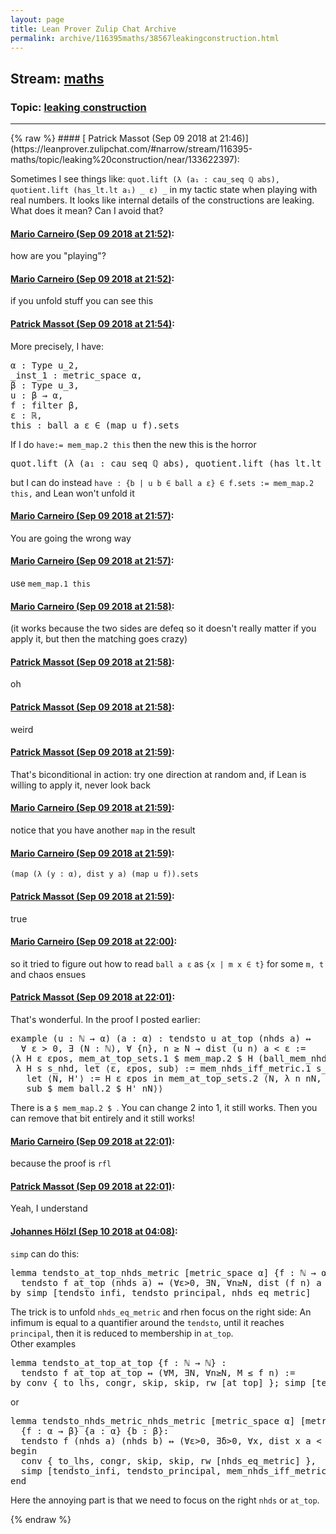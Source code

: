 ```yaml
---
layout: page
title: Lean Prover Zulip Chat Archive 
permalink: archive/116395maths/38567leakingconstruction.html
---
```


## Stream: [maths](https://leanprover-community.github.io/archive/116395maths/index.html)
### Topic: [leaking construction](https://leanprover-community.github.io/archive/116395maths/38567leakingconstruction.html)

---

<base href="https://leanprover.zulipchat.com">
{% raw %}
#### [ Patrick Massot (Sep 09 2018 at 21:46)](https://leanprover.zulipchat.com/#narrow/stream/116395-maths/topic/leaking%20construction/near/133622397):
<p>Sometimes I see things like: <code>quot.lift (λ (a₁ : cau_seq ℚ abs), quotient.lift (has_lt.lt a₁) _ ε) _</code> in my tactic state when playing with real numbers. It looks like internal details of the constructions are leaking. What does it mean? Can I avoid that?</p>

#### [ Mario Carneiro (Sep 09 2018 at 21:52)](https://leanprover.zulipchat.com/#narrow/stream/116395-maths/topic/leaking%20construction/near/133622571):
<p>how are you "playing"?</p>

#### [ Mario Carneiro (Sep 09 2018 at 21:52)](https://leanprover.zulipchat.com/#narrow/stream/116395-maths/topic/leaking%20construction/near/133622577):
<p>if you unfold stuff you can see this</p>

#### [ Patrick Massot (Sep 09 2018 at 21:54)](https://leanprover.zulipchat.com/#narrow/stream/116395-maths/topic/leaking%20construction/near/133622621):
<p>More precisely, I have:</p>
<div class="codehilite"><pre><span></span><span class="n">α</span> <span class="o">:</span> <span class="kt">Type</span> <span class="n">u_2</span><span class="o">,</span>
<span class="bp">_</span><span class="n">inst_1</span> <span class="o">:</span> <span class="n">metric_space</span> <span class="n">α</span><span class="o">,</span>
<span class="n">β</span> <span class="o">:</span> <span class="kt">Type</span> <span class="n">u_3</span><span class="o">,</span>
<span class="n">u</span> <span class="o">:</span> <span class="n">β</span> <span class="bp">→</span> <span class="n">α</span><span class="o">,</span>
<span class="n">f</span> <span class="o">:</span> <span class="n">filter</span> <span class="n">β</span><span class="o">,</span>
<span class="n">ε</span> <span class="o">:</span> <span class="n">ℝ</span><span class="o">,</span>
<span class="n">this</span> <span class="o">:</span> <span class="n">ball</span> <span class="n">a</span> <span class="n">ε</span> <span class="err">∈</span> <span class="o">(</span><span class="n">map</span> <span class="n">u</span> <span class="n">f</span><span class="o">)</span><span class="bp">.</span><span class="n">sets</span>
</pre></div>


<p>If I do <code>have:= mem_map.2 this</code> then the new this is the horror</p>
<div class="codehilite"><pre><span></span><span class="n">quot</span><span class="bp">.</span><span class="n">lift</span> <span class="o">(</span><span class="bp">λ</span> <span class="o">(</span><span class="n">a₁</span> <span class="o">:</span> <span class="n">cau_seq</span> <span class="n">ℚ</span> <span class="n">abs</span><span class="o">),</span> <span class="n">quotient</span><span class="bp">.</span><span class="n">lift</span> <span class="o">(</span><span class="n">has_lt</span><span class="bp">.</span><span class="n">lt</span> <span class="n">a₁</span><span class="o">)</span> <span class="bp">_</span> <span class="n">ε</span><span class="o">)</span> <span class="bp">_</span> <span class="err">∈</span>   <span class="o">(</span><span class="n">map</span> <span class="o">(</span><span class="bp">λ</span> <span class="o">(</span><span class="n">y</span> <span class="o">:</span> <span class="n">α</span><span class="o">),</span> <span class="n">dist</span> <span class="n">y</span> <span class="n">a</span><span class="o">)</span> <span class="o">(</span><span class="n">map</span> <span class="n">u</span> <span class="n">f</span><span class="o">))</span><span class="bp">.</span><span class="n">sets</span>
</pre></div>


<p>but I can do instead <code>have : {b | u b ∈ ball a ε} ∈ f.sets := mem_map.2 this,</code> and Lean won't unfold it</p>

#### [ Mario Carneiro (Sep 09 2018 at 21:57)](https://leanprover.zulipchat.com/#narrow/stream/116395-maths/topic/leaking%20construction/near/133622685):
<p>You are going the wrong way</p>

#### [ Mario Carneiro (Sep 09 2018 at 21:57)](https://leanprover.zulipchat.com/#narrow/stream/116395-maths/topic/leaking%20construction/near/133622686):
<p>use <code>mem_map.1 this</code></p>

#### [ Mario Carneiro (Sep 09 2018 at 21:58)](https://leanprover.zulipchat.com/#narrow/stream/116395-maths/topic/leaking%20construction/near/133622735):
<p>(it works because the two sides are defeq so it doesn't really matter if you apply it, but then the matching goes crazy)</p>

#### [ Patrick Massot (Sep 09 2018 at 21:58)](https://leanprover.zulipchat.com/#narrow/stream/116395-maths/topic/leaking%20construction/near/133622736):
<p>oh</p>

#### [ Patrick Massot (Sep 09 2018 at 21:58)](https://leanprover.zulipchat.com/#narrow/stream/116395-maths/topic/leaking%20construction/near/133622737):
<p>weird</p>

#### [ Patrick Massot (Sep 09 2018 at 21:59)](https://leanprover.zulipchat.com/#narrow/stream/116395-maths/topic/leaking%20construction/near/133622751):
<p>That's biconditional in action: try one direction at random and, if Lean is willing to apply it, never look back</p>

#### [ Mario Carneiro (Sep 09 2018 at 21:59)](https://leanprover.zulipchat.com/#narrow/stream/116395-maths/topic/leaking%20construction/near/133622752):
<p>notice that you have another <code>map</code> in the result</p>

#### [ Mario Carneiro (Sep 09 2018 at 21:59)](https://leanprover.zulipchat.com/#narrow/stream/116395-maths/topic/leaking%20construction/near/133622755):
<p><code>(map (λ (y : α), dist y a) (map u f)).sets</code></p>

#### [ Patrick Massot (Sep 09 2018 at 21:59)](https://leanprover.zulipchat.com/#narrow/stream/116395-maths/topic/leaking%20construction/near/133622757):
<p>true</p>

#### [ Mario Carneiro (Sep 09 2018 at 22:00)](https://leanprover.zulipchat.com/#narrow/stream/116395-maths/topic/leaking%20construction/near/133622809):
<p>so it tried to figure out how to read <code>ball a ε</code> as <code>{x | m x ∈ t}</code> for some <code>m, t</code> and chaos ensues</p>

#### [ Patrick Massot (Sep 09 2018 at 22:01)](https://leanprover.zulipchat.com/#narrow/stream/116395-maths/topic/leaking%20construction/near/133622819):
<p>That's wonderful. In the proof I posted earlier:</p>
<div class="codehilite"><pre><span></span><span class="kn">example</span> <span class="o">(</span><span class="n">u</span> <span class="o">:</span> <span class="bp">ℕ</span> <span class="bp">→</span> <span class="n">α</span><span class="o">)</span> <span class="o">(</span><span class="n">a</span> <span class="o">:</span> <span class="n">α</span><span class="o">)</span> <span class="o">:</span> <span class="n">tendsto</span> <span class="n">u</span> <span class="n">at_top</span> <span class="o">(</span><span class="n">nhds</span> <span class="n">a</span><span class="o">)</span> <span class="bp">↔</span>
  <span class="bp">∀</span> <span class="n">ε</span> <span class="bp">&gt;</span> <span class="mi">0</span><span class="o">,</span> <span class="bp">∃</span> <span class="o">(</span><span class="n">N</span> <span class="o">:</span> <span class="bp">ℕ</span><span class="o">),</span> <span class="bp">∀</span> <span class="o">{</span><span class="n">n</span><span class="o">},</span> <span class="n">n</span> <span class="bp">≥</span> <span class="n">N</span> <span class="bp">→</span> <span class="n">dist</span> <span class="o">(</span><span class="n">u</span> <span class="n">n</span><span class="o">)</span> <span class="n">a</span> <span class="bp">&lt;</span> <span class="n">ε</span> <span class="o">:=</span>
<span class="bp">⟨λ</span> <span class="n">H</span> <span class="n">ε</span> <span class="n">εpos</span><span class="o">,</span> <span class="n">mem_at_top_sets</span><span class="bp">.</span><span class="mi">1</span> <span class="err">$</span> <span class="n">mem_map</span><span class="bp">.</span><span class="mi">2</span> <span class="err">$</span> <span class="n">H</span> <span class="o">(</span><span class="n">ball_mem_nhds</span> <span class="bp">_</span> <span class="n">εpos</span><span class="o">),</span>
 <span class="bp">λ</span> <span class="n">H</span> <span class="n">s</span> <span class="n">s_nhd</span><span class="o">,</span> <span class="k">let</span> <span class="bp">⟨</span><span class="n">ε</span><span class="o">,</span> <span class="n">εpos</span><span class="o">,</span> <span class="n">sub</span><span class="bp">⟩</span> <span class="o">:=</span> <span class="n">mem_nhds_iff_metric</span><span class="bp">.</span><span class="mi">1</span> <span class="n">s_nhd</span> <span class="k">in</span>
   <span class="k">let</span> <span class="bp">⟨</span><span class="n">N</span><span class="o">,</span> <span class="n">H&#39;</span><span class="bp">⟩</span> <span class="o">:=</span> <span class="n">H</span> <span class="n">ε</span> <span class="n">εpos</span> <span class="k">in</span> <span class="n">mem_at_top_sets</span><span class="bp">.</span><span class="mi">2</span> <span class="bp">⟨</span><span class="n">N</span><span class="o">,</span> <span class="bp">λ</span> <span class="n">n</span> <span class="n">nN</span><span class="o">,</span>
   <span class="n">sub</span> <span class="err">$</span> <span class="n">mem_ball</span><span class="bp">.</span><span class="mi">2</span> <span class="err">$</span> <span class="n">H&#39;</span> <span class="n">nN</span><span class="bp">⟩⟩</span>
</pre></div>


<p>There is a <code>$ mem_map.2 $ </code>. You can change 2 into 1, it still works. Then you can remove that bit entirely and it still works!</p>

#### [ Mario Carneiro (Sep 09 2018 at 22:01)](https://leanprover.zulipchat.com/#narrow/stream/116395-maths/topic/leaking%20construction/near/133622825):
<p>because the proof is <code>rfl</code></p>

#### [ Patrick Massot (Sep 09 2018 at 22:01)](https://leanprover.zulipchat.com/#narrow/stream/116395-maths/topic/leaking%20construction/near/133622827):
<p>Yeah, I understand</p>

#### [ Johannes Hölzl (Sep 10 2018 at 04:08)](https://leanprover.zulipchat.com/#narrow/stream/116395-maths/topic/leaking%20construction/near/133633334):
<p><code>simp</code> can do this:</p>
<div class="codehilite"><pre><span></span><span class="kn">lemma</span> <span class="n">tendsto_at_top_nhds_metric</span> <span class="o">[</span><span class="n">metric_space</span> <span class="n">α</span><span class="o">]</span> <span class="o">{</span><span class="n">f</span> <span class="o">:</span> <span class="bp">ℕ</span> <span class="bp">→</span> <span class="n">α</span><span class="o">}</span> <span class="o">{</span><span class="n">a</span> <span class="o">:</span> <span class="n">α</span><span class="o">}</span> <span class="o">:</span>
  <span class="n">tendsto</span> <span class="n">f</span> <span class="n">at_top</span> <span class="o">(</span><span class="n">nhds</span> <span class="n">a</span><span class="o">)</span> <span class="bp">↔</span> <span class="o">(</span><span class="bp">∀</span><span class="n">ε</span><span class="bp">&gt;</span><span class="mi">0</span><span class="o">,</span> <span class="bp">∃</span><span class="n">N</span><span class="o">,</span> <span class="bp">∀</span><span class="n">n</span><span class="bp">≥</span><span class="n">N</span><span class="o">,</span> <span class="n">dist</span> <span class="o">(</span><span class="n">f</span> <span class="n">n</span><span class="o">)</span> <span class="n">a</span> <span class="bp">&lt;</span> <span class="n">ε</span><span class="o">)</span> <span class="o">:=</span>
<span class="k">by</span> <span class="n">simp</span> <span class="o">[</span><span class="n">tendsto_infi</span><span class="o">,</span> <span class="n">tendsto_principal</span><span class="o">,</span> <span class="n">nhds_eq_metric</span><span class="o">]</span>
</pre></div>


<p>The trick is to unfold <code>nhds_eq_metric</code> and rhen focus on the right side: An infimum is equal to a quantifier around the <code>tendsto</code>, until it reaches <code>principal</code>, then it is reduced to membership in <code>at_top</code>.<br>
Other examples</p>
<div class="codehilite"><pre><span></span><span class="kn">lemma</span> <span class="n">tendsto_at_top_at_top</span> <span class="o">{</span><span class="n">f</span> <span class="o">:</span> <span class="bp">ℕ</span> <span class="bp">→</span> <span class="bp">ℕ</span><span class="o">}</span> <span class="o">:</span>
  <span class="n">tendsto</span> <span class="n">f</span> <span class="n">at_top</span> <span class="n">at_top</span> <span class="bp">↔</span> <span class="o">(</span><span class="bp">∀</span><span class="n">M</span><span class="o">,</span> <span class="bp">∃</span><span class="n">N</span><span class="o">,</span> <span class="bp">∀</span><span class="n">n</span><span class="bp">≥</span><span class="n">N</span><span class="o">,</span> <span class="n">M</span> <span class="bp">≤</span> <span class="n">f</span> <span class="n">n</span><span class="o">)</span> <span class="o">:=</span>
<span class="k">by</span> <span class="n">conv</span> <span class="o">{</span> <span class="n">to_lhs</span><span class="o">,</span> <span class="n">congr</span><span class="o">,</span> <span class="n">skip</span><span class="o">,</span> <span class="n">skip</span><span class="o">,</span> <span class="n">rw</span> <span class="o">[</span><span class="n">at_top</span><span class="o">]</span> <span class="o">}</span><span class="bp">;</span> <span class="n">simp</span> <span class="o">[</span><span class="n">tendsto_infi</span><span class="o">,</span> <span class="n">tendsto_principal</span><span class="o">]</span>
</pre></div>


<p>or</p>
<div class="codehilite"><pre><span></span><span class="kn">lemma</span> <span class="n">tendsto_nhds_metric_nhds_metric</span> <span class="o">[</span><span class="n">metric_space</span> <span class="n">α</span><span class="o">]</span> <span class="o">[</span><span class="n">metric_space</span> <span class="n">β</span><span class="o">]</span>
  <span class="o">{</span><span class="n">f</span> <span class="o">:</span> <span class="n">α</span> <span class="bp">→</span> <span class="n">β</span><span class="o">}</span> <span class="o">{</span><span class="n">a</span> <span class="o">:</span> <span class="n">α</span><span class="o">}</span> <span class="o">{</span><span class="n">b</span> <span class="o">:</span> <span class="n">β</span><span class="o">}:</span>
  <span class="n">tendsto</span> <span class="n">f</span> <span class="o">(</span><span class="n">nhds</span> <span class="n">a</span><span class="o">)</span> <span class="o">(</span><span class="n">nhds</span> <span class="n">b</span><span class="o">)</span> <span class="bp">↔</span> <span class="o">(</span><span class="bp">∀</span><span class="n">ε</span><span class="bp">&gt;</span><span class="mi">0</span><span class="o">,</span> <span class="bp">∃</span><span class="n">δ</span><span class="bp">&gt;</span><span class="mi">0</span><span class="o">,</span> <span class="bp">∀</span><span class="n">x</span><span class="o">,</span> <span class="n">dist</span> <span class="n">x</span> <span class="n">a</span> <span class="bp">&lt;</span> <span class="n">δ</span> <span class="bp">→</span> <span class="n">dist</span> <span class="o">(</span><span class="n">f</span> <span class="n">x</span><span class="o">)</span> <span class="n">b</span> <span class="bp">&lt;</span> <span class="n">ε</span><span class="o">)</span> <span class="o">:=</span>
<span class="k">begin</span>
  <span class="n">conv</span> <span class="o">{</span> <span class="n">to_lhs</span><span class="o">,</span> <span class="n">congr</span><span class="o">,</span> <span class="n">skip</span><span class="o">,</span> <span class="n">skip</span><span class="o">,</span> <span class="n">rw</span> <span class="o">[</span><span class="n">nhds_eq_metric</span><span class="o">]</span> <span class="o">},</span>
  <span class="n">simp</span> <span class="o">[</span><span class="n">tendsto_infi</span><span class="o">,</span> <span class="n">tendsto_principal</span><span class="o">,</span> <span class="n">mem_nhds_iff_metric</span><span class="o">,</span> <span class="n">set</span><span class="bp">.</span><span class="n">subset_def</span><span class="o">]</span>
<span class="kn">end</span>
</pre></div>


<p>Here the annoying part is that we need to focus on the right <code>nhds</code> or <code>at_top</code>.</p>


{% endraw %}
